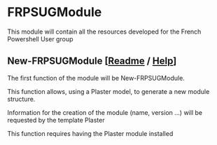 # FRPSUGModule

This module will contain all the resources developed for the French Powershell User group

## New-FRPSUGModule [[Readme](https://github.com/LaurentLienhard/FRPSUGModule/blob/master/Sources/Ressources/FRPSUGModuleTemplate/README.md) / [Help](https://github.com/LaurentLienhard/FRPSUGModule/blob/master/Docs/EN-US/New-FRPSUGModule.md)]

The first function of the module will be New-FRPSUGModule.

This function allows, using a Plaster model, to generate a new module structure.

Information for the creation of the module (name, version ...) will be requested by the template Plaster 

This function requires having the Plaster module installed
